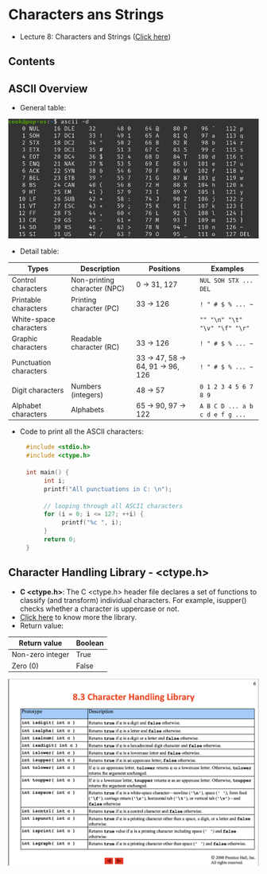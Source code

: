 # Characters ans Strings
- Lecture 8: Characters and Strings ([Click here](/School%20Lectures/Lecture%208%20-%20Characters%20and%20Strings.pdf))

## Contents


## ASCII Overview
- General table:

![](./ascii.png)

- Detail table:

| Types | Description | Positions | Examples |
|-------|-------------|-----------|----------|
| Control characters | Non-printing character (NPC) | 0 -> 31, 127 | `NUL SOH STX ... DEL`|
| Printable characters | Printing character (PC) | 33 -> 126 | `! " # $ % ... ~` |
| White-space characters | | | `"" "\n" "\t" "\v" "\f" "\r"` |
| Graphic characters | Readable character (RC) | 33 -> 126 | `! " # $ % ... ~` |
| Punctuation characters | | 33 -> 47, 58 -> 64, 91 -> 96, 126 | `! " # $ % ... ~`|
| Digit characters | Numbers (integers) | 48 -> 57 | `0 1 2 3 4 5 6 7 8 9`|
| Alphabet characters | Alphabets | 65 -> 90, 97 -> 122 | `A B C D ... a b c d e f g ...`|

- Code to print all the ASCII characters:
```C
     #include <stdio.h>
     #include <ctype.h>

     int main() {
          int i;
          printf("All punctuations in C: \n");

          // looping through all ASCII characters
          for (i = 0; i <= 127; ++i) {
               printf("%c ", i);
          }
          return 0;
     }
```

## Character Handling Library - <ctype.h>
- **C <ctype.h>**: The C <ctype.h> header file declares a set of functions to classify (and transform) individual characters. For example, isupper() checks whether a character is uppercase or not.
- [Click here](https://www.programiz.com/c-programming/library-function/ctype.h) to know more the library.
- Return value:

| Return value | Boolean |
|--------------|---------|
| Non-zero integer | True |
| Zero (0) | False |

![](./character_handling_library.png)



